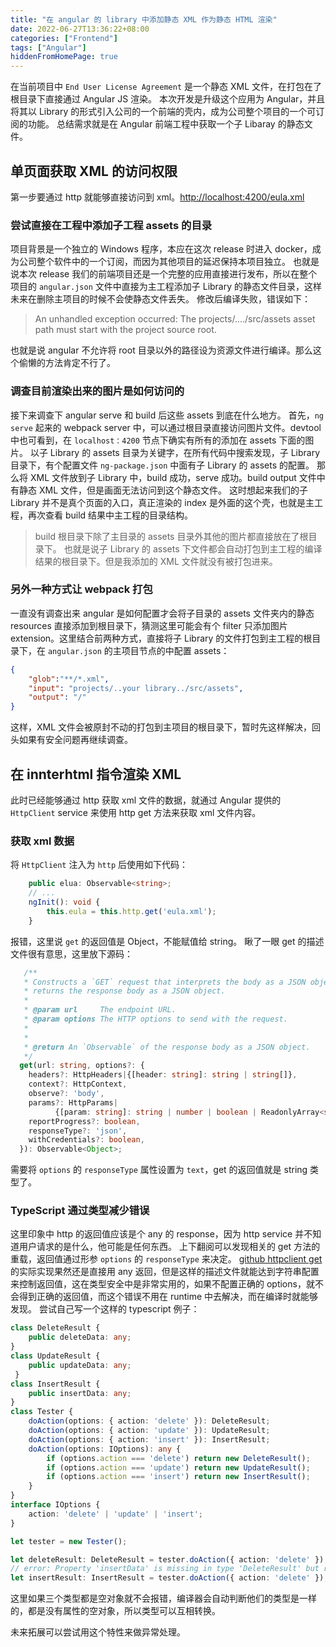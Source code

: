 ```yaml
---
title: "在 angular 的 library 中添加静态 XML 作为静态 HTML 渲染"
date: 2022-06-27T13:36:22+08:00
categories: ["Frontend"]
tags: ["Angular"]
hiddenFromHomePage: true
---
```


在当前项目中 `End User License Agreement` 是一个静态 XML 文件，在打包在了根目录下直接通过 Angular JS 渲染。
本次开发是升级这个应用为 Angular，并且将其以 Library 的形式引入公司的一个前端的壳内，成为公司整个项目的一个可订阅的功能。
总结需求就是在 Angular 前端工程中获取一个子 Libaray 的静态文件。

## 单页面获取 XML 的访问权限

第一步要通过 http 就能够直接访问到 xml。[http://localhost:4200/eula.xml](http://localhost:4200/eula.xml)

### 尝试直接在工程中添加子工程 assets 的目录

项目背景是一个独立的 Windows 程序，本应在这次 release 时进入 docker，成为公司整个软件中的一个订阅，而因为其他项目的延迟保持本项目独立。
也就是说本次 release 我们的前端项目还是一个完整的应用直接进行发布，所以在整个项目的 `angular.json` 文件中直接为主工程添加子 Library 的静态文件目录，这样未来在删除主项目的时候不会使静态文件丢失。
修改后编译失败，错误如下：

> An unhandled exception occurred: The projects/..../src/assets asset path must start with the project source root.

也就是说 angular 不允许将 root 目录以外的路径设为资源文件进行编译。那么这个偷懒的方法肯定不行了。

### 调查目前渲染出来的图片是如何访问的

接下来调查下 angular serve 和 build 后这些 assets 到底在什么地方。
首先，`ng serve` 起来的 webpack server 中，可以通过根目录直接访问图片文件。devtool 中也可看到，在 `localhost：4200` 节点下确实有所有的添加在 assets 下面的图片。
以子 Library 的 assets 目录为关键字，在所有代码中搜索发现，子 Library 目录下，有个配置文件 `ng-package.json` 中面有子 Library 的 assets 的配置。
那么将 XML 文件放到子 Library 中，build 成功，serve 成功。build output 文件中有静态 XML 文件，但是画面无法访问到这个静态文件。
这时想起来我们的子 Library 并不是真个页面的入口，真正渲染的 index 是外面的这个壳，也就是主工程，再次查看 build 结果中主工程的目录结构。
> build 根目录下除了主目录的 assets 目录外其他的图片都直接放在了根目录下。
也就是说子 Library 的 assets 下文件都会自动打包到主工程的编译结果的根目录下。但是我添加的 XML 文件就没有被打包进来。

### 另外一种方式让 webpack 打包

一直没有调查出来 angular 是如何配置才会将子目录的 assets 文件夹内的静态 resources 直接添加到根目录下，猜测这里可能会有个 filter 只添加图片 extension。这里结合前两种方式，直接将子 Library 的文件打包到主工程的根目录下，在 `angular.json` 的主项目节点的中配置 assets：
```JSON
{
    "glob":"**/*.xml",
    "input": "projects/..your library../src/assets",
    "output": "/"
}
```
这样，XML 文件会被原封不动的打包到主项目的根目录下，暂时先这样解决，回头如果有安全问题再继续调查。

## 在 innterhtml 指令渲染 XML

此时已经能够通过 http 获取 xml 文件的数据，就通过 Angular 提供的 `HttpClient` service 来使用 http get 方法来获取 xml 文件内容。

### 获取 xml 数据
将 `HttpClient` 注入为 `http` 后使用如下代码：

```typescript
    public elua: Observable<string>;
    // ...
    ngInit(): void {
        this.eula = this.http.get('eula.xml');
    }
```

报错，这里说 `get` 的返回值是 Object，不能赋值给 string。
瞅了一眼 get 的描述文件很有意思，这里放下源码：
```typescript  
   /**
   * Constructs a `GET` request that interprets the body as a JSON object and
   * returns the response body as a JSON object.
   *
   * @param url     The endpoint URL.
   * @param options The HTTP options to send with the request.
   *
   *
   * @return An `Observable` of the response body as a JSON object.
   */
  get(url: string, options?: {
    headers?: HttpHeaders|{[header: string]: string | string[]},
    context?: HttpContext,
    observe?: 'body',
    params?: HttpParams|
          {[param: string]: string | number | boolean | ReadonlyArray<string|number|boolean>},
    reportProgress?: boolean,
    responseType?: 'json',
    withCredentials?: boolean,
  }): Observable<Object>;
```

需要将 `options` 的 `responseType` 属性设置为 `text`，get 的返回值就是 string 类型了。

### TypeScript 通过类型减少错误

这里印象中 http 的返回值应该是个 any 的 response，因为 http service 并不知道用户请求的是什么，他可能是任何东西。
上下翻阅可以发现相关的 get 方法的重载，返回值通过形参 `options` 的 `responseType` 来决定。
[github httpclient get](https://github.com/angular/angular/blob/3a60063a54d850c50ce962a8a39ce01cfee71398/packages/common/http/src/client.ts#L1179) 的实际实现果然还是直接用 any 返回，但是这样的描述文件就能达到字符串配置来控制返回值，这在类型安全中是非常实用的，如果不配置正确的 options，就不会得到正确的返回值，而这个错误不用在 runtime 中去解决，而在编译时就能够发现。
尝试自己写一个这样的 typescript 例子：
```typescript
class DeleteResult {
    public deleteData: any;
}
class UpdateResult {
    public updateData: any;
 }
class InsertResult {
    public insertData: any;
}
class Tester {
    doAction(options: { action: 'delete' }): DeleteResult;
    doAction(options: { action: 'update' }): UpdateResult;
    doAction(options: { action: 'insert' }): InsertResult;
    doAction(options: IOptions): any {
        if (options.action === 'delete') return new DeleteResult();
        if (options.action === 'update') return new UpdateResult();
        if (options.action === 'insert') return new InsertResult();
    }
}
interface IOptions {
    action: 'delete' | 'update' | 'insert';
}

let tester = new Tester();

let deleteResult: DeleteResult = tester.doAction({ action: 'delete' });
// error: Property 'insertData' is missing in type 'DeleteResult' but required in type 'InsertResult'.
let insertResult: InsertResult = tester.doAction({ action: 'delete' });
```

这里如果三个类型都是空对象就不会报错，编译器会自动判断他们的类型是一样的，都是没有属性的空对象，所以类型可以互相转换。

未来拓展可以尝试用这个特性来做异常处理。